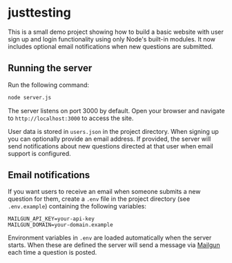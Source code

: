 # justtesting

This is a small demo project showing how to build a basic website with user sign up and login functionality using only Node's built-in modules. It now includes optional email notifications when new questions are submitted.

## Running the server

Run the following command:

```bash
node server.js
```

The server listens on port 3000 by default. Open your browser and navigate to `http://localhost:3000` to access the site.

User data is stored in `users.json` in the project directory. When signing up
you can optionally provide an email address. If provided, the server will send
notifications about new questions directed at that user when email support is
configured.

## Email notifications

If you want users to receive an email when someone submits a new question for them, create a `.env` file in the project directory (see `.env.example`) containing the following variables:

```
MAILGUN_API_KEY=your-api-key
MAILGUN_DOMAIN=your-domain.example
```

Environment variables in `.env` are loaded automatically when the server starts.
When these are defined the server will send a message via [Mailgun](https://www.mailgun.com/) each time a question is posted.
